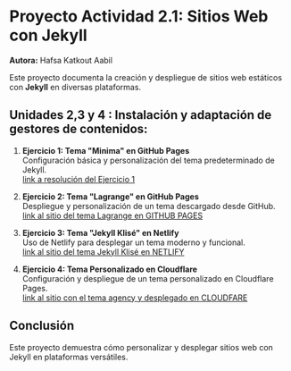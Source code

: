 # Proyecto Actividad 2.1: Sitios Web con Jekyll  
**Autora:** Hafsa Katkout Aabil  

Este proyecto documenta la creación y despliegue de sitios web estáticos con **Jekyll** en diversas plataformas.  
## Unidades 2,3 y 4 : Instalación y adaptación de gestores de contenidos:

1. **Ejercicio 1: Tema "Minima" en GitHub Pages**  
   Configuración básica y personalización del tema predeterminado de Jekyll.  
   [link a resolución del Ejercicio 1](content/ejercicio1.md)  

2. **Ejercicio 2: Tema "Lagrange" en GitHub Pages**  
   Despliegue y personalización de un tema descargado desde GitHub.  
   [link al sitio del tema Lagrange en GITHUB PAGES](https://hafsa-katkout.github.io/Lagrange/)  

3. **Ejercicio 3: Tema "Jekyll Klisé" en Netlify**  
   Uso de Netlify para desplegar un tema moderno y funcional.  
   [link al sitio del tema Jekyll Klisé en NETLIFY](https://hafsa-katkout.netlify.app/)  

4. **Ejercicio 4: Tema Personalizado en Cloudflare**  
   Configuración y despliegue de un tema personalizado en Cloudflare Pages.  
   [link al sitio con el tema agency y desplegado en CLOUDFARE](https://agency-hafsa-katkout.pages.dev/)  

## Conclusión  
Este proyecto demuestra cómo personalizar y desplegar sitios web con Jekyll en plataformas versátiles.  
